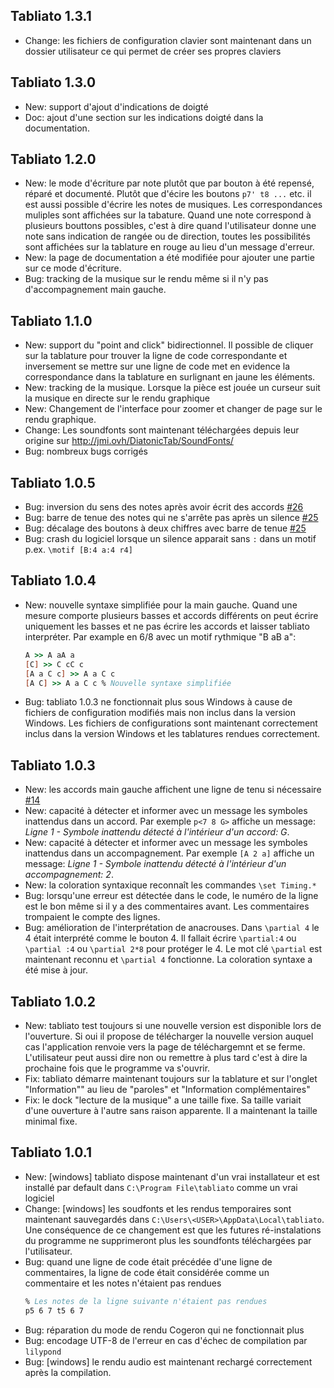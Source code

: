 ## Tabliato 1.3.1

- Change: les fichiers de configuration clavier sont maintenant dans un dossier utilisateur ce qui permet de créer ses propres claviers

## Tabliato 1.3.0

- New: support d'ajout d'indications de doigté
- Doc: ajout d'une section sur les indications doigté dans la documentation.

## Tabliato 1.2.0

- New: le mode d'écriture par note plutôt que par bouton à été repensé, réparé et documenté. Plutôt que d'écire les boutons `p7' t8 ...` etc. il est aussi possible d'écrire les notes de musiques. Les correspondances muliples sont affichées sur la tabature. Quand une note correspond à plusieurs bouttons possibles, c'est à dire quand l'utilisateur donne une note sans indication de rangée ou de direction, toutes les possibilités sont affichées sur la tablature en rouge au lieu d'un message d'erreur.
- New: la page de documentation a été modifiée pour ajouter une partie sur ce mode d'écriture.
- Bug: tracking de la musique sur le rendu même si il n'y pas d'accompagnement main gauche.

## Tabliato 1.1.0

- New: support du "point and click" bidirectionnel. Il possible de cliquer sur la tablature pour trouver la ligne de code correspondante et inversement se mettre sur une ligne de code met en evidence la correspondance dans la tablature en surlignant en jaune les éléments.
- New: tracking de la musique. Lorsque la pièce est jouée un curseur suit la musique en directe sur le rendu graphique
- New: Changement de l'interface pour zoomer et changer de page sur le rendu graphique.
- Change: Les soundfonts sont maintenant téléchargées depuis leur origine sur http://jmi.ovh/DiatonicTab/SoundFonts/
- Bug: nombreux bugs corrigés

## Tabliato 1.0.5

- Bug: inversion du sens des notes après avoir écrit des accords [#26](https://github.com/Jean-Romain/tabliato/issues/26)
- Bug: barre de tenue des notes qui ne s'arrête pas après un silence [#25](https://github.com/Jean-Romain/tabliato/issues/25)
- Bug: décalage des boutons à deux chiffres avec barre de tenue [#25](https://github.com/Jean-Romain/tabliato/issues/25)
- Bug: crash du logiciel lorsque un silence apparait sans `:` dans un motif p.ex. `\motif [B:4 a:4 r4]`


## Tabliato 1.0.4

- New: nouvelle syntaxe simplifiée pour la main gauche. Quand une mesure comporte plusieurs basses et accords différents on peut écrire uniquement les basses et ne pas écrire les accords et laisser tabliato interpréter. Par example en 6/8 avec un motif rythmique "B aB a":
  ```ly
  A >> A aA a
  [C] >> C cC c
  [A a C c] >> A a C c
  [A C] >> A a C c % Nouvelle syntaxe simplifiée
  ```
- Bug: tabliato 1.0.3 ne fonctionnait plus sous Windows à cause de fichiers de configuration modifiés mais non inclus dans la version Windows. Les fichiers de configurations sont maintenant correctement inclus dans la version Windows et les tablatures rendues correctement.

## Tabliato 1.0.3

- New: les accords main gauche affichent une ligne de tenu si nécessaire [#14](https://github.com/Jean-Romain/tabliato/issues/14)
- New: capacité à détecter et informer avec un message les symboles inattendus dans un accord. Par exemple `p<7 8 G>` affiche un message: *Ligne 1 - Symbole inattendu détecté à l'intérieur d'un accord: G*.
- New: capacité à détecter et informer avec un message les symboles inattendus dans un accompagnement. Par exemple `[A 2 a]` affiche un message: *Ligne 1 - Symbole inattendu détecté à l'intérieur d'un accompagnement: 2*.
- New: la coloration syntaxique reconnaît les commandes `\set Timing.*`
- Bug: lorsqu'une erreur est détectée dans le code, le numéro de la ligne est le bon même si il y a des commentaires avant. Les commentaires trompaient le compte des lignes.
- Bug: amélioration de l'interprétation de anacrouses. Dans `\partial 4` le 4 était interprété comme le bouton 4. Il fallait écrire `\partial:4` ou  `\partial :4` ou `\partial 2*8` pour protéger le 4. Le mot clé `\partial` est maintenant reconnu et `\partial 4` fonctionne. La coloration syntaxe a été mise à jour.

## Tabliato 1.0.2

- New: tabliato test toujours si une nouvelle version est disponible lors de l'ouverture. Si oui il propose de télécharger la nouvelle version auquel cas l'application renvoie vers la page de téléchargemnt et se ferme. L'utilisateur peut aussi dire non ou remettre à plus tard c'est à dire la prochaine fois que le programme va s'ouvrir.
- Fix: tabliato démarre maintenant toujours sur la tablature et sur l'onglet "Information"" au lieu de "paroles" et "Information complémentaires"
- Fix: le dock "lecture de la musique" a une taille fixe. Sa taille variait d'une ouverture à l'autre sans raison apparente. Il a maintenant la taille minimal fixe.


## Tabliato 1.0.1

- New: [windows] tabliato dispose maintenant d'un vrai installateur et est installé par default dans `C:\Program File\tabliato` comme un vrai logiciel
- Change: [windows] les soudfonts et les rendus temporaires sont maintenant sauvegardés dans `C:\Users\<USER>\AppData\Local\tabliato`. Une conséquence de ce changement est  que les futures ré-instalations du programme ne supprimeront plus les soundfonts téléchargées par l'utilisateur.
- Bug: quand une ligne de code était précédée d'une ligne de commentaires, la ligne de code était considérée comme un commentaire et les notes n'étaient pas rendues
  ```ly
  % Les notes de la ligne suivante n'étaient pas rendues
  p5 6 7 t5 6 7
  ```
- Bug: réparation du mode de rendu Cogeron qui ne fonctionnait plus
- Bug: encodage UTF-8 de l'erreur en cas d'échec de compilation par `lilypond`
- Bug: [windows] le rendu audio est maintenant rechargé correctement après la compilation.
